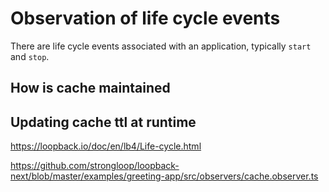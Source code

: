 # Observation of life cycle events

There are life cycle events associated with an application, typically `start`
and `stop`.

## How is cache maintained

## Updating cache ttl at runtime

https://loopback.io/doc/en/lb4/Life-cycle.html

https://github.com/strongloop/loopback-next/blob/master/examples/greeting-app/src/observers/cache.observer.ts
